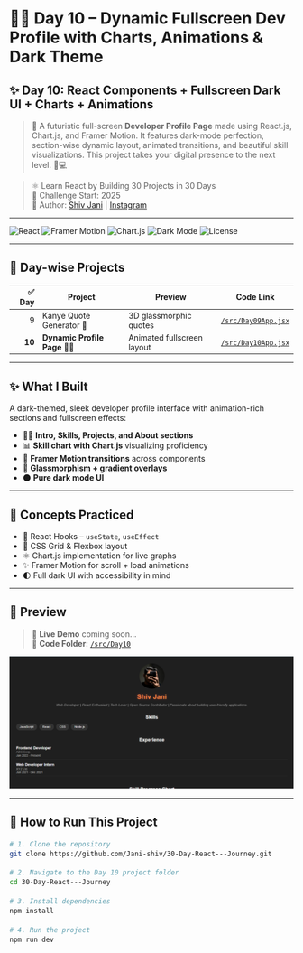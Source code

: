 # 🧑‍💼 **Day 10 – Dynamic Fullscreen Dev Profile with Charts, Animations & Dark Theme**

## ✨ Day 10: React Components + Fullscreen Dark UI + Charts + Animations  

> 🚀 A futuristic full-screen **Developer Profile Page** made using React.js, Chart.js, and Framer Motion. It features dark-mode perfection, section-wise dynamic layout, animated transitions, and beautiful skill visualizations. This project takes your digital presence to the next level. 🌌💻  

> ⚛️ Learn React by Building 30 Projects in 30 Days  
> 📅 Challenge Start: 2025  
> 📌 Author: [Shiv Jani](https://www.linkedin.com/in/shiv-jani/) | [Instagram](https://www.instagram.com/jani._.712/)

---

![React](https://img.shields.io/badge/React-30--Day--Challenge-61dafb?style=for-the-badge&logo=react)
![Framer Motion](https://img.shields.io/badge/Framer--Motion-Page%20Animations-black?style=for-the-badge&logo=framer)
![Chart.js](https://img.shields.io/badge/Chart.js-Skill%20Charts-red?style=for-the-badge&logo=chartdotjs)
![Dark Mode](https://img.shields.io/badge/Theme-Full%20Screen%20Dark%20UI-111?style=for-the-badge)
![License](https://img.shields.io/github/license/Jani-shiv/30-Day-React---Journey?style=for-the-badge)

---

## 📅 Day-wise Projects

| ✅ Day | Project                            | Preview                    | Code Link                          |
|-------:|------------------------------------|----------------------------|------------------------------------|
| 9      | Kanye Quote Generator 🎤           | 3D glassmorphic quotes     | [`/src/Day09App.jsx`](./src/Day09App.jsx) |
| **10** | **Dynamic Profile Page 🧑‍💻**         | Animated fullscreen layout | [`/src/Day10App.jsx`](./src/Day10App.jsx) |


---

## ✨ **What I Built**

A dark-themed, sleek developer profile interface with animation-rich sections and fullscreen effects:

- 🧑‍💻 **Intro, Skills, Projects, and About sections**
- 📊 **Skill chart with Chart.js** visualizing proficiency
- 💫 **Framer Motion transitions** across components
- 🎨 **Glassmorphism + gradient overlays**
- 🌑 **Pure dark mode UI**


---

## 🧠 **Concepts Practiced**

- 🔁 React Hooks – `useState`, `useEffect`
- 🎨 CSS Grid & Flexbox layout
- ⚛️ Chart.js implementation for live graphs
- ✨ Framer Motion for scroll + load animations
- 🌓 Full dark UI with accessibility in mind

---

## 🧪 **Preview**

> 🎥 **Live Demo** coming soon...  
📂 **Code Folder**: [`/src/Day10`](./src/Day10)

![Day 10 Preview Banner](https://raw.githubusercontent.com/Jani-shiv/30-Day-React---Journey/main/Images/day10-banner.png)

---

## 🔧 **How to Run This Project**

```bash
# 1. Clone the repository
git clone https://github.com/Jani-shiv/30-Day-React---Journey.git

# 2. Navigate to the Day 10 project folder
cd 30-Day-React---Journey

# 3. Install dependencies
npm install

# 4. Run the project
npm run dev
